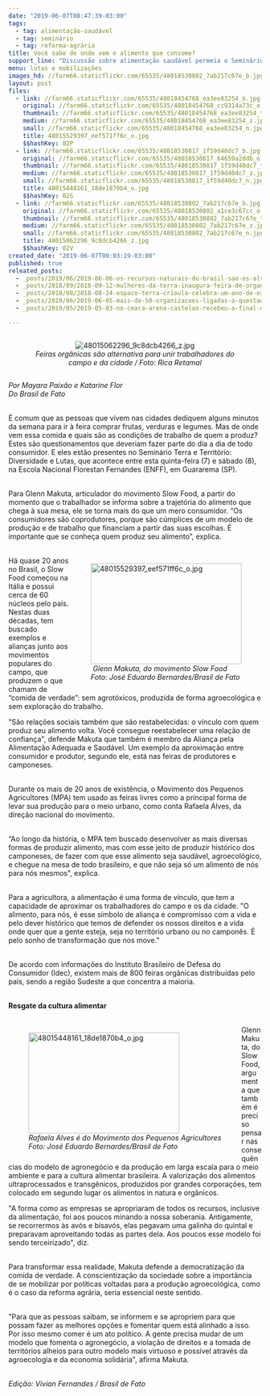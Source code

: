 ```yaml
---
date: "2019-06-07T08:47:39-03:00"
tags:
  - tag: alimentação-saudável
  - tag: seminário
  - tag: reforma-agrária
title: Você sabe de onde vem o alimento que consome?
support_line: "Discussão sobre alimentação saudável permeia o Seminário Terra e Território: Diversidade e Lutas"
menu: lutas e mobilizações
images_hd: //farm66.staticflickr.com/65535/48018530802_7ab217c67e_b.jpg
layout: post
files:
  - link: //farm66.staticflickr.com/65535/48018454768_ea3ee83254_b.jpg
    original: //farm66.staticflickr.com/65535/48018454768_cc9314a73c_o.jpg
    thumbnail: //farm66.staticflickr.com/65535/48018454768_ea3ee83254_t.jpg
    medium: //farm66.staticflickr.com/65535/48018454768_ea3ee83254_z.jpg
    small: //farm66.staticflickr.com/65535/48018454768_ea3ee83254_n.jpg
    title: 48015529397_eef571ff6c_o.jpg
    $$hashKey: 02P
  - link: //farm66.staticflickr.com/65535/48018530817_1f59d40dc7_b.jpg
    original: //farm66.staticflickr.com/65535/48018530817_64659a2ddb_o.jpg
    thumbnail: //farm66.staticflickr.com/65535/48018530817_1f59d40dc7_t.jpg
    medium: //farm66.staticflickr.com/65535/48018530817_1f59d40dc7_z.jpg
    small: //farm66.staticflickr.com/65535/48018530817_1f59d40dc7_n.jpg
    title: 48015448161_18de1870b4_o.jpg
    $$hashKey: 02S
  - link: //farm66.staticflickr.com/65535/48018530802_7ab217c67e_b.jpg
    original: //farm66.staticflickr.com/65535/48018530802_a1ce3c67cc_o.jpg
    thumbnail: //farm66.staticflickr.com/65535/48018530802_7ab217c67e_t.jpg
    medium: //farm66.staticflickr.com/65535/48018530802_7ab217c67e_z.jpg
    small: //farm66.staticflickr.com/65535/48018530802_7ab217c67e_n.jpg
    title: 48015062296_9c8dcb4266_z.jpg
    $$hashKey: 02V
created_date: "2019-06-07T09:03:19-03:00"
published: true
releated_posts:
  - _posts/2019/06/2019-06-06-os-recursos-naturais-do-brasil-sao-os-alvos-do-capitalismo-em-crise-diz-stedile.md
  - _posts/2018/09/2018-09-12-mulheres-da-terra-inaugura-feira-de-organicos-e-coloniais-na-ufrgs.md
  - _posts/2018/08/2018-08-24-espaco-terra-crioula-celebra-um-ano-de-existencia.md
  - _posts/2019/06/2019-06-05-mais-de-50-organizacoes-ligadas-a-questao-agraria-se-reunem-para-construir-plataforma-unitaria.md
  - _posts/2019/05/2019-05-03-no-ceara-arena-castelao-recebeu-a-final-da-1a-copa-estadual-da-reforma-agraria.md

---
```

<div style="text-align:center">
<figure class="image" style="display:inline-block"><img alt="48015062296_9c8dcb4266_z.jpg" src="//farm66.staticflickr.com/65535/48018530802_7ab217c67e_b.jpg" />
<figcaption><em>Feiras org&acirc;nicas s&atilde;o alternativa para unir trabalhadores do campo e da cidade / Foto: Rica Retamal</em></figcaption>
</figure>
</div>

<p><em>Por Mayara Paix&atilde;o e Katarine Flor<br />
Do Brasil de Fato</em><br />
&nbsp;</p>

<p>&Eacute; comum que as pessoas que vivem nas cidades dediquem alguns minutos da semana para ir &agrave; feira comprar frutas, verduras e legumes. Mas de onde vem essa comida e quais s&atilde;o as condi&ccedil;&otilde;es de trabalho de quem a produz? Estes s&atilde;o questionamentos que deveriam fazer parte do dia a dia de todo consumidor. E eles est&atilde;o presentes no Semin&aacute;rio Terra e Territ&oacute;rio: Diversidade e Lutas, que acontece entre esta quinta-feira (7) e s&aacute;bado (8), na Escola Nacional Florestan Fernandes (ENFF), em Guararema (SP).<br />
&nbsp;</p>

<p>Para Glenn Makuta, articulador do movimento Slow Food, a partir do momento que o trabalhador se informa sobre a trajet&oacute;ria do alimento que chega &agrave; sua mesa, ele se torna mais do que um mero consumidor. &ldquo;Os consumidores s&atilde;o coprodutores, porque s&atilde;o c&uacute;mplices de um modelo de produ&ccedil;&atilde;o e de trabalho que financiam a partir das suas escolhas. &Eacute; importante que se conhe&ccedil;a quem produz seu alimento&rdquo;, explica.<br />
&nbsp;</p>

<figure class="image" style="float:right"><img alt="48015529397_eef571ff6c_o.jpg" height="200" src="//farm66.staticflickr.com/65535/48018454768_ea3ee83254_b.jpg" width="300" />
<figcaption>&nbsp;<em>Glenn Makuta, do movimento Slow Food<br />
Foto: Jos&eacute; Eduardo Bernardes/Brasil de Fato</em></figcaption>
</figure>

<p>H&aacute; quase 20 anos no Brasil, o Slow Food come&ccedil;ou na It&aacute;lia e possui cerca de 60 n&uacute;cleos pelo pa&iacute;s. Nestas duas d&eacute;cadas, tem buscado exemplos e alian&ccedil;as junto aos movimentos populares do campo, que produzem o que chamam de &ldquo;comida de verdade&rdquo;: sem agrot&oacute;xicos, produzida de forma agroecol&oacute;gica e sem explora&ccedil;&atilde;o do trabalho.</p>

<p>&quot;S&atilde;o rela&ccedil;&otilde;es sociais tamb&eacute;m que s&atilde;o restabelecidas: o v&iacute;nculo com quem produz seu alimento volta. Voc&ecirc; consegue reestabelecer uma rela&ccedil;&atilde;o de confian&ccedil;a&quot;, defende Makuta que tamb&eacute;m &eacute; membro da Alian&ccedil;a pela Alimenta&ccedil;&atilde;o Adequada e Saud&aacute;vel. Um exemplo da aproxima&ccedil;&atilde;o entre consumidor e produtor, segundo ele, est&aacute; nas feiras de produtores e camponeses.<br />
&nbsp;</p>

<p>Durante os mais de 20 anos de exist&ecirc;ncia, o Movimento dos Pequenos Agricultores (MPA) tem usado as feiras livres como a principal forma de levar sua produ&ccedil;&atilde;o para o meio urbano, como conta Rafaela Alves, da dire&ccedil;&atilde;o nacional do movimento.<br />
&nbsp;</p>

<p>&ldquo;Ao longo da hist&oacute;ria, o MPA tem buscado desenvolver as mais diversas formas de produzir alimento, mas com esse jeito de produzir hist&oacute;rico dos camponeses, de fazer com que esse alimento seja saud&aacute;vel, agroecol&oacute;gico, e chegue na mesa de todo brasileiro, e que n&atilde;o seja s&oacute; um alimento de n&oacute;s para n&oacute;s mesmos&quot;, explica.<br />
&nbsp;</p>

<p>Para a agricultora, a alimenta&ccedil;&atilde;o &eacute; uma forma de v&iacute;nculo, que tem a capacidade de aproximar os trabalhadores do campo e os da cidade. &quot;O alimento, para n&oacute;s, &eacute; esse s&iacute;mbolo de alian&ccedil;a e compromisso com a vida e pelo dever hist&oacute;rico que temos de defender os nossos direitos e a vida onde quer que a gente esteja, seja no territ&oacute;rio urbano ou no campon&ecirc;s. &Eacute; pelo sonho de transforma&ccedil;&atilde;o que nos move.&quot;<br />
&nbsp;</p>

<p>De acordo com informa&ccedil;&otilde;es do Instituto Brasileiro de Defesa do Consumidor (Idec), existem mais de 800 feiras org&acirc;nicas distribu&iacute;das pelo pa&iacute;s, sendo a regi&atilde;o Sudeste a que concentra a maioria.<br />
&nbsp;</p>

<p><strong>Resgate da cultura alimentar</strong><br />
&nbsp;</p>

<figure class="image" style="float:left"><img alt="48015448161_18de1870b4_o.jpg" height="200" src="//farm66.staticflickr.com/65535/48018530817_1f59d40dc7_b.jpg" width="300" />
<figcaption><em>Rafaela Alves &eacute; do Movimento dos Pequenos Agricultores<br />
Foto: Jos&eacute; Eduardo Bernardes/Brasil de Fato</em></figcaption>
</figure>

<p>Glenn Makuta, do Slow Food, argumenta que tamb&eacute;m &eacute; preciso pensar nas consequ&ecirc;ncias do modelo de agroneg&oacute;cio e da produ&ccedil;&atilde;o em larga escala para o meio ambiente e para a cultura alimentar brasileira. A valoriza&ccedil;&atilde;o dos alimentos ultraprocessados e transg&ecirc;nicos, produzidos por grandes corpora&ccedil;&otilde;es, tem colocado em segundo lugar os alimentos in natura e org&acirc;nicos.</p>

<p>&quot;A forma como as empresas se apropriaram de todos os recursos, inclusive da alimenta&ccedil;&atilde;o, foi aos poucos minando a nossa soberania. Antigamente, se recorrermos &agrave;s av&oacute;s e bisav&oacute;s, elas pegavam uma galinha do quintal e preparavam aproveitando todas as partes dela. Aos poucos esse modelo foi sendo terceirizado&quot;, diz.<br />
&nbsp;</p>

<p>Para transformar essa realidade, Makuta defende a democratiza&ccedil;&atilde;o da comida de verdade. A conscientiza&ccedil;&atilde;o da sociedade sobre a import&acirc;ncia de se mobilizar por pol&iacute;ticas voltadas para a produ&ccedil;&atilde;o agroecol&oacute;gica, como &eacute; o caso da reforma agr&aacute;ria, seria essencial neste sentido.<br />
&nbsp;</p>

<p>&quot;Para que as pessoas saibam, se informem e se apropriem para que possam fazer as melhores op&ccedil;&otilde;es e fomentar quem est&aacute; alinhado a isso. Por isso mesmo comer &eacute; um ato pol&iacute;tico. A gente precisa mudar de um modelo que fomenta o agroneg&oacute;cio, a viola&ccedil;&atilde;o de direitos e a tomada de territ&oacute;rios alheios para outro modelo mais virtuoso e poss&iacute;vel atrav&eacute;s da agroecologia e da economia solid&aacute;ria&quot;, afirma Makuta.<br />
&nbsp;</p>

<p><em>Edi&ccedil;&atilde;o: Vivian Fernandes / Brasil de Fato</em></p>
